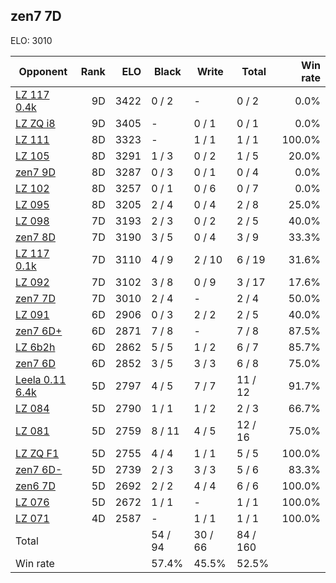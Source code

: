 ## zen7 7D ##

ELO: 3010

Opponent | Rank | ELO | Black | Write | Total | Win rate
---------|-----:|----:|-------|-------|-------|-------:
[LZ 117 0.4k](LZ%20117%200.4k.md) | 9D | 3422 | 0 / 2 | - | 0 / 2 | 0.0%
[LZ ZQ i8](LZ%20ZQ%20i8.md) | 9D | 3405 | - | 0 / 1 | 0 / 1 | 0.0%
[LZ 111](LZ%20111.md) | 8D | 3323 | - | 1 / 1 | 1 / 1 | 100.0%
[LZ 105](LZ%20105.md) | 8D | 3291 | 1 / 3 | 0 / 2 | 1 / 5 | 20.0%
[zen7 9D](zen7%209D.md) | 8D | 3287 | 0 / 3 | 0 / 1 | 0 / 4 | 0.0%
[LZ 102](LZ%20102.md) | 8D | 3257 | 0 / 1 | 0 / 6 | 0 / 7 | 0.0%
[LZ 095](LZ%20095.md) | 8D | 3205 | 2 / 4 | 0 / 4 | 2 / 8 | 25.0%
[LZ 098](LZ%20098.md) | 7D | 3193 | 2 / 3 | 0 / 2 | 2 / 5 | 40.0%
[zen7 8D](zen7%208D.md) | 7D | 3190 | 3 / 5 | 0 / 4 | 3 / 9 | 33.3%
[LZ 117 0.1k](LZ%20117%200.1k.md) | 7D | 3110 | 4 / 9 | 2 / 10 | 6 / 19 | 31.6%
[LZ 092](LZ%20092.md) | 7D | 3102 | 3 / 8 | 0 / 9 | 3 / 17 | 17.6%
[zen7 7D](zen7%207D.md) | 7D | 3010 | 2 / 4 | - | 2 / 4 | 50.0%
[LZ 091](LZ%20091.md) | 6D | 2906 | 0 / 3 | 2 / 2 | 2 / 5 | 40.0%
[zen7 6D+](zen7%206D+.md) | 6D | 2871 | 7 / 8 | - | 7 / 8 | 87.5%
[LZ 6b2h](LZ%206b2h.md) | 6D | 2862 | 5 / 5 | 1 / 2 | 6 / 7 | 85.7%
[zen7 6D](zen7%206D.md) | 6D | 2852 | 3 / 5 | 3 / 3 | 6 / 8 | 75.0%
[Leela 0.11 6.4k](Leela%200.11%206.4k.md) | 5D | 2797 | 4 / 5 | 7 / 7 | 11 / 12 | 91.7%
[LZ 084](LZ%20084.md) | 5D | 2790 | 1 / 1 | 1 / 2 | 2 / 3 | 66.7%
[LZ 081](LZ%20081.md) | 5D | 2759 | 8 / 11 | 4 / 5 | 12 / 16 | 75.0%
[LZ ZQ F1](LZ%20ZQ%20F1.md) | 5D | 2755 | 4 / 4 | 1 / 1 | 5 / 5 | 100.0%
[zen7 6D-](zen7%206D-.md) | 5D | 2739 | 2 / 3 | 3 / 3 | 5 / 6 | 83.3%
[zen6 7D](zen6%207D.md) | 5D | 2692 | 2 / 2 | 4 / 4 | 6 / 6 | 100.0%
[LZ 076](LZ%20076.md) | 5D | 2672 | 1 / 1 | - | 1 / 1 | 100.0%
[LZ 071](LZ%20071.md) | 4D | 2587 | - | 1 / 1 | 1 / 1 | 100.0%
Total | | | 54 / 94 | 30 / 66 | 84 / 160 | 
Win rate| | | 57.4% | 45.5% | 52.5% | 
